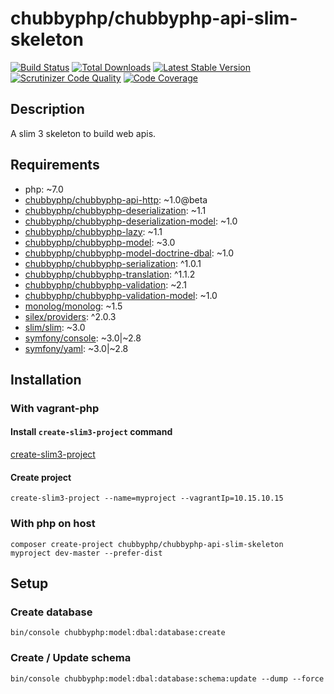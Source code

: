 # chubbyphp/chubbyphp-api-slim-skeleton

[![Build Status](https://api.travis-ci.org/chubbyphp/chubbyphp-api-slim-skeleton.png?branch=master)](https://travis-ci.org/chubbyphp/chubbyphp-api-slim-skeleton)
[![Total Downloads](https://poser.pugx.org/chubbyphp/chubbyphp-api-slim-skeleton/downloads.png)](https://packagist.org/packages/chubbyphp/chubbyphp-api-slim-skeleton)
[![Latest Stable Version](https://poser.pugx.org/chubbyphp/chubbyphp-api-slim-skeleton/v/stable.png)](https://packagist.org/packages/chubbyphp/chubbyphp-api-slim-skeleton)
[![Scrutinizer Code Quality](https://scrutinizer-ci.com/g/chubbyphp/chubbyphp-api-slim-skeleton/badges/quality-score.png?b=master)](https://scrutinizer-ci.com/g/chubbyphp/chubbyphp-api-slim-skeleton/?branch=master)
[![Code Coverage](https://scrutinizer-ci.com/g/chubbyphp/chubbyphp-api-slim-skeleton/badges/coverage.png?b=master)](https://scrutinizer-ci.com/g/chubbyphp/chubbyphp-api-slim-skeleton/?branch=master)

## Description

A slim 3 skeleton to build web apis.

## Requirements

 * php: ~7.0
 * [chubbyphp/chubbyphp-api-http][1]: ~1.0@beta
 * [chubbyphp/chubbyphp-deserialization][2]: ~1.1
 * [chubbyphp/chubbyphp-deserialization-model][3]: ~1.0
 * [chubbyphp/chubbyphp-lazy][4]: ~1.1
 * [chubbyphp/chubbyphp-model][5]: ~3.0
 * [chubbyphp/chubbyphp-model-doctrine-dbal][6]: ~1.0
 * [chubbyphp/chubbyphp-serialization][7]: ^1.0.1
 * [chubbyphp/chubbyphp-translation][8]: ^1.1.2
 * [chubbyphp/chubbyphp-validation][9]: ~2.1
 * [chubbyphp/chubbyphp-validation-model][10]: ~1.0
 * [monolog/monolog][11]: ~1.5
 * [silex/providers][12]: ^2.0.3
 * [slim/slim][13]: ~3.0
 * [symfony/console][14]: ~3.0|~2.8
 * [symfony/yaml][15]: ~3.0|~2.8

## Installation

### With vagrant-php

#### Install `create-slim3-project` command

[create-slim3-project][16]

#### Create project

```{.sh}
create-slim3-project --name=myproject --vagrantIp=10.15.10.15
```

### With php on host

```{.sh}
composer create-project chubbyphp/chubbyphp-api-slim-skeleton myproject dev-master --prefer-dist
```

## Setup

### Create database

```{.sh}
bin/console chubbyphp:model:dbal:database:create
```

### Create / Update schema

```{.sh}
bin/console chubbyphp:model:dbal:database:schema:update --dump --force
```

[1]: https://github.com/chubbyphp/chubbyphp-api-http
[2]: https://github.com/chubbyphp/chubbyphp-deserialization
[3]: https://github.com/chubbyphp/chubbyphp-deserialization-model
[4]: https://github.com/chubbyphp/chubbyphp-lazy
[5]: https://github.com/chubbyphp/chubbyphp-model
[6]: https://github.com/chubbyphp/chubbyphp-model-doctrine-dbal
[7]: https://github.com/chubbyphp/chubbyphp-serialization
[8]: https://github.com/chubbyphp/chubbyphp-translation
[9]: https://github.com/chubbyphp/chubbyphp-validation
[10]: https://github.com/chubbyphp/chubbyphp-validation-model
[11]: https://github.com/Seldaek/monolog
[12]: https://github.com/silexphp/Silex-Providers
[13]: https://github.com/slimphp/Slim
[14]: https://github.com/symfony/console
[15]: https://github.com/symfony/yaml
[16]: https://github.com/vagrant-php/create-slim3-project
